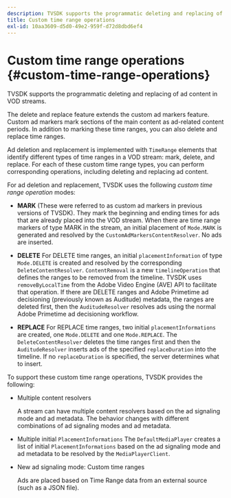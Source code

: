 ```yaml
---
description: TVSDK supports the programmatic deleting and replacing of ad content in VOD streams.
title: Custom time range operations
exl-id: 10aa3609-d5d0-49e2-959f-d72d8dbd6ef4
---
```

# Custom time range operations {#custom-time-range-operations}

TVSDK supports the programmatic deleting and replacing of ad content in VOD streams.

The delete and replace feature extends the custom ad markers feature. Custom ad markers mark sections of the main content as ad-related content periods. In addition to marking these time ranges, you can also delete and replace time ranges.

Ad deletion and replacement is implemented with `TimeRange` elements that identify different types of time ranges in a VOD stream: mark, delete, and replace. For each of these custom time range types, you can perform corresponding operations, including deleting and replacing ad content.

For ad deletion and replacement, TVSDK uses the following *custom time range operation* modes:

* **MARK**
  (These were referred to as custom ad markers in previous versions of TVSDK). They mark the beginning and ending times for ads that are already placed into the VOD stream. When there are time range markers of type MARK in the stream, an initial placement of `Mode.MARK` is generated and resolved by the `CustomAdMarkersContentResolver`. No ads are inserted.

* **DELETE**
  For DELETE time ranges, an initial `placementInformation` of type `Mode.DELETE` is created and resolved by the corresponding `DeleteContentResolver`. `ContentRemoval` is a new `timelineOperation` that defines the ranges to be removed from the timeline. TVSDK uses `removeByLocalTime` from the Adobe Video Engine (AVE) API to facilitate that operation. If there are DELETE ranges and Adobe Primetime ad decisioning (previously known as Auditude) metadata, the ranges are deleted first, then the `AuditudeResolver` resolves ads using the normal Adobe Primetime ad decisioning workflow.

* **REPLACE**
  For REPLACE time ranges, two initial `placementInformations` are created, one `Mode.DELETE` and one `Mode.REPLACE`. The `DeleteContentResolver` deletes the time ranges first and then the `AuditudeResolver` inserts ads of the specified `replaceDuration` into the timeline. If no `replaceDuration` is specified, the server determines what to insert.

To support these custom time range operations, TVSDK provides the following:

* Multiple content resolvers

  A stream can have multiple content resolvers based on the ad signaling mode and ad metadata. The behavior changes with different combinations of ad signaling modes and ad metadata. 
* Multiple initial `PlacementInformations` The `DefaultMediaPlayer` creates a list of initial `PlacementInformations` based on the ad signaling mode and ad metadata to be resolved by the `MediaPlayerClient`. 

* New ad signaling mode: Custom time ranges

  Ads are placed based on Time Range data from an external source (such as a JSON file).
